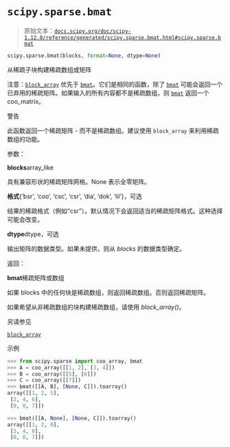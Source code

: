 # `scipy.sparse.bmat`

> 原始文本：[`docs.scipy.org/doc/scipy-1.12.0/reference/generated/scipy.sparse.bmat.html#scipy.sparse.bmat`](https://docs.scipy.org/doc/scipy-1.12.0/reference/generated/scipy.sparse.bmat.html#scipy.sparse.bmat)

```py
scipy.sparse.bmat(blocks, format=None, dtype=None)
```

从稀疏子块构建稀疏数组或矩阵

注意：[`block_array`](https://docs.scipy.org/doc/scipy-1.12.0/reference/generated/scipy.sparse.block_array.html#scipy.sparse.block_array "scipy.sparse.block_array") 优先于 [`bmat`](https://docs.scipy.org/doc/scipy-1.12.0/reference/generated/scipy.sparse.bmat.html#scipy.sparse.bmat "scipy.sparse.bmat")。它们是相同的函数，除了 [`bmat`](https://docs.scipy.org/doc/scipy-1.12.0/reference/generated/scipy.sparse.bmat.html#scipy.sparse.bmat "scipy.sparse.bmat") 可能会返回一个已弃用的稀疏矩阵。如果输入的所有内容都不是稀疏数组，则 [`bmat`](https://docs.scipy.org/doc/scipy-1.12.0/reference/generated/scipy.sparse.bmat.html#scipy.sparse.bmat "scipy.sparse.bmat") 返回一个 coo_matrix。

警告

此函数返回一个稀疏矩阵 - 而不是稀疏数组。建议使用 `block_array` 来利用稀疏数组的功能。

参数：

**blocks**array_like

具有兼容形状的稀疏矩阵网格。None 表示全零矩阵。

**格式**{‘bsr’, ‘coo’, ‘csc’, ‘csr’, ‘dia’, ‘dok’, ‘lil’}，可选

结果的稀疏格式（例如“csr”）。默认情况下会返回适当的稀疏矩阵格式。这种选择可能会改变。

**dtype**dtype，可选

输出矩阵的数据类型。如果未提供，则从 *blocks* 的数据类型确定。

返回：

**bmat**稀疏矩阵或数组

如果 blocks 中的任何块是稀疏数组，则返回稀疏数组。否则返回稀疏矩阵。

如果希望从非稀疏数组的块构建稀疏数组，请使用 *block_array()*。

另请参见

[`block_array`](https://docs.scipy.org/doc/scipy-1.12.0/reference/generated/scipy.sparse.block_array.html#scipy.sparse.block_array "scipy.sparse.block_array")

示例

```py
>>> from scipy.sparse import coo_array, bmat
>>> A = coo_array([[1, 2], [3, 4]])
>>> B = coo_array([[5], [6]])
>>> C = coo_array([[7]])
>>> bmat([[A, B], [None, C]]).toarray()
array([[1, 2, 5],
 [3, 4, 6],
 [0, 0, 7]]) 
```

```py
>>> bmat([[A, None], [None, C]]).toarray()
array([[1, 2, 0],
 [3, 4, 0],
 [0, 0, 7]]) 
```
